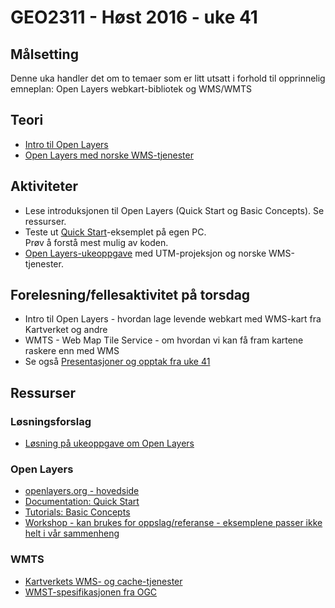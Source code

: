 # GEO2311 - Høst 2016 - uke 41

## Målsetting

Denne uka handler det om to temaer som er litt utsatt i forhold til opprinnelig emneplan:
Open Layers webkart-bibliotek og WMS/WMTS

## Teori

- [Intro til Open Layers](openlayers-intro.html)
- [Open Layers med norske WMS-tjenester](openlayers-norge.html)

## Aktiviteter

- Lese introduksjonen til Open Layers (Quick Start og Basic Concepts). Se ressurser.
- Teste ut [Quick Start](http://openlayers.org/en/latest/doc/quickstart.html)-eksemplet på egen PC.  
Prøv å forstå mest mulig av koden.
- [Open Layers-ukeoppgave](ukeoppgave-openlayers.html) med UTM-projeksjon og norske WMS-tjenester.

## Forelesning/fellesaktivitet på torsdag

- Intro til Open Layers - hvordan lage levende webkart med WMS-kart fra Kartverket og andre
- WMTS - Web Map Tile Service - om hvordan vi kan få fram kartene raskere enn med WMS
- Se også [Presentasjoner og opptak fra uke 41](index.html)

## Ressurser

### Løsningsforslag

- [Løsning på ukeoppgave om Open Layers](ukeoppgave-openlayers-l-forslag.html)

### Open Layers

- [openlayers.org - hovedside](http://openlayers.org/)
- [Documentation: Quick Start](http://openlayers.org/en/latest/doc/quickstart.html)
- [Tutorials: Basic Concepts](http://openlayers.org/en/latest/doc/tutorials/concepts.html)
- [Workshop - kan brukes for oppslag/referanse - eksemplene passer ikke helt i vår sammenheng](http://openlayers.org/workshop/en/)

### WMTS
- [Kartverkets WMS- og cache-tjenester](http://www.kartverket.no/Kart/Gratis-kartdata/WMS-tjenester/)
- [WMST-spesifikasjonen fra OGC](http://portal.opengeospatial.org/files/?artifact_id=35326)